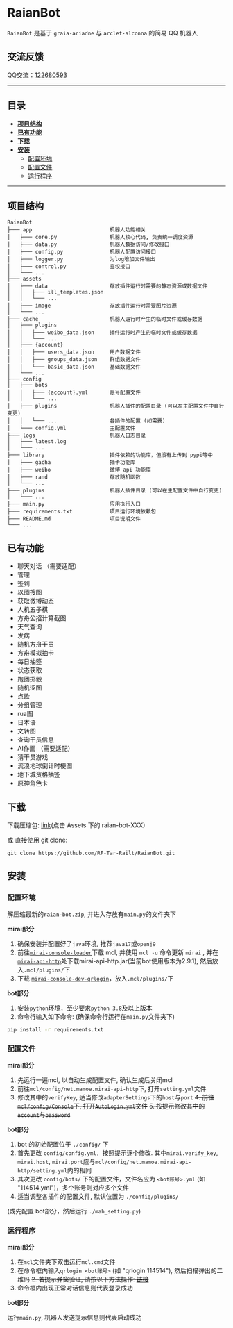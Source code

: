 # RaianBot

`RaianBot` 是基于 `graia-ariadne` 与 `arclet-alconna` 的简易 QQ 机器人 

## 交流反馈

QQ交流：[122680593](https://jq.qq.com/?_wv=1027&k=lhxRkibY)

---

## 目录

+ **[项目结构](#项目结构)**
+ **[已有功能](#已有功能)**
+ **[下载](#下载)**
+ **[安装](#安装)**
  + [配置环境](#配置环境)
  + [配置文件](#配置文件)
  + [运行程序](#运行程序)

---

## 项目结构

```
RaianBot
├─── app                         机器人功能相关
│   ├─── core.py                 机器人核心代码, 负责统一调度资源
│   ├─── data.py                 机器人数据访问/修改接口
│   ├─── config.py               机器人配置访问接口
│   ├─── logger.py               为log增加文件输出
│   ├─── control.py              鉴权接口
│   └─── ...
├─── assets
│   ├─── data                    存放插件运行时需要的静态资源或数据文件
│   │   ├─── ill_templates.json  
│   │   └─── ...
│   ├─── image                   存放插件运行时需要图片资源
│   └─── ...
├─── cache                       机器人运行时产生的临时文件或缓存数据
│   ├─── plugins 
│   │   ├─── weibo_data.json     插件运行时产生的临时文件或缓存数据
│   │   └─── ...
│   ├─── {account}
│   │   ├─── users_data.json     用户数据文件
│   │   ├─── groups_data.json    群组数据文件
│   │   └─── basic_data.json     基础数据文件
│   └─── ...
├─── config
│   ├─── bots
│   │   ├─── {account}.yml       账号配置文件
│   │   └─── ...
│   ├─── plugins                 机器人插件的配置目录 (可以在主配置文件中自行变更)
│   │   └─── ...                 各插件的配置 (如需要)
│   └─── config.yml              主配置文件
├─── logs                        机器人日志目录
│   ├─── latest.log
│   └─── ...
├─── library                     插件依赖的功能库，但没有上传到 pypi等中
│   ├─── gacha                   抽卡功能库
│   ├─── weibo                   微博 api 功能库
│   ├─── rand                    存放随机函数
│   └─── ...
├─── plugins                     机器人插件目录 (可以在主配置文件中自行变更)
│   └─── ...
├─── main.py                     应用执行入口
├─── requirements.txt            项目运行环境依赖包
├─── README.md                   项目说明文件
└─── ...  
```

## 已有功能

- 聊天对话 （需要适配）
- 管理
- 签到
- 以图搜图
- 获取微博动态
- 人机五子棋
- 方舟公招计算截图
- 天气查询
- 发病
- 随机方舟干员
- 方舟模拟抽卡
- 每日抽签
- 状态获取
- 跑团掷骰
- 随机涩图
- 点歌
- 分组管理
- rua图
- 日本语
- 文转图
- 查询干员信息
- AI作画 （需要适配）
- 猜干员游戏
- 流浪地球倒计时梗图
- 地下城资格抽签
- 原神角色卡

## 下载

下载压缩包: [link](https://github.com/RF-Tar-Railt/RaianBot/releases/latest)(点击 Assets 下的 raian-bot-XXX)

或 直接使用 git clone:
```shell
git clone https://github.com/RF-Tar-Railt/RaianBot.git
```

## 安装

### 配置环境
解压缩最新的`raian-bot.zip`, 并进入存放有`main.py`的文件夹下

**mirai部分**
1. 确保安装并配置好了`java`环境, 推荐`java17`或`openj9`
2. 前往[`mirai-console-loader`](https://github.com/iTXTech/mirai-console-loader)下载 mcl, 并使用 `mcl -u` 命令更新 `mirai`
, 并在[`mirai-api-http`](https://github.com/project-mirai/mirai-api-http/releases)处下载mirai-api-http.jar(当前bot使用版本为2.9.1), 然后放入`.mcl/plugins/`下
3. 下载 [`mirai-console-dev-qrlogin`](https://github.com/MrXiaoM/mirai-console-dev-qrlogin)，放入`.mcl/plugins/`下

**bot部分**
1. 安装`python`环境，至少要求`python 3.8`及以上版本
2. 命令行输入如下命令: (确保命令行运行在`main.py`文件夹下)

```bash
pip install -r requirements.txt
```

### 配置文件

**mirai部分**
1. 先运行一遍mcl, 以自动生成配置文件, 确认生成后关闭mcl
2. 前往`mcl/config/net.mamoe.mirai-api-http`下, 打开`setting.yml`文件
3. 修改其中的`verifyKey`, 适当修改`adapterSettings`下的`host`与`port`
~~4. 前往`mcl/config/Console`下, 打开`AutoLogin.yml`文件~~
~~5. 按提示修改其中的`account`与`password`~~

**bot部分**
1. bot 的初始配置位于 `./config/` 下
2. 首先更改 `config/config.yml`，按照提示逐个修改. 其中`mirai.verify_key`, `mirai.host`, `mirai.port`应与`mcl/config/net.mamoe.mirai-api-http/setting.yml`内的相同
3. 其次更改 `config/bots/` 下的配置文件，文件名应为 `<bot账号>.yml` (如 "114514.yml")，多个账号则对应多个文件
4. 适当调整各插件的配置文件, 默认位置为 `./config/plugins/`

(或先配置 bot部分，然后运行 `./mah_setting.py`)
### 运行程序

**mirai部分**
1. 在`mcl`文件夹下双击运行`mcl.cmd`文件
2. 在命令框内输入`qrlogin <bot账号>` (如 "qrlogin 114514"), 然后扫描弹出的二维码
~~2. 若提示弹窗验证, 请按以下方法操作: [链接](https://docs.mirai.mamoe.net/mirai-login-solver-selenium)~~
3. 命令框内出现正常对话信息则代表登录成功

**bot部分**

运行`main.py`, 机器人发送提示信息则代表启动成功

